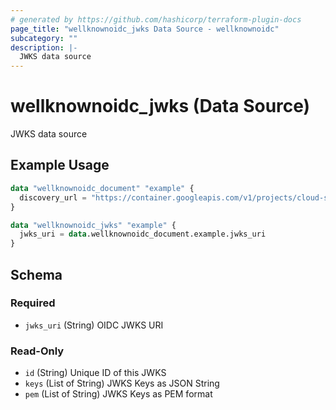 ```yaml
---
# generated by https://github.com/hashicorp/terraform-plugin-docs
page_title: "wellknownoidc_jwks Data Source - wellknownoidc"
subcategory: ""
description: |-
  JWKS data source
---
```


# wellknownoidc_jwks (Data Source)

JWKS data source

## Example Usage

```terraform
data "wellknownoidc_document" "example" {
  discovery_url = "https://container.googleapis.com/v1/projects/cloud-services-i2jm/locations/europe-west4/clusters/gcp-gke-cnp-cloudservices2"
}

data "wellknownoidc_jwks" "example" {
  jwks_uri = data.wellknownoidc_document.example.jwks_uri
}
```

<!-- schema generated by tfplugindocs -->
## Schema

### Required

- `jwks_uri` (String) OIDC JWKS URI

### Read-Only

- `id` (String) Unique ID of this JWKS
- `keys` (List of String) JWKS Keys as JSON String
- `pem` (List of String) JWKS Keys as PEM format
